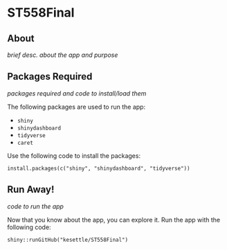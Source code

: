# ST558Final

## About

_brief desc. about the app and purpose_

## Packages Required

_packages required and code to install/load them_

The following packages are used to run the app:
- `shiny`
- `shinydashboard`
- `tidyverse`
- `caret`

Use the following code to install the packages:
```{r}
install.packages(c("shiny", "shinydashboard", "tidyverse"))
```


## Run Away!

_code to run the app_

Now that you know about the app, you can explore it. Run the app with the following code:
```{r}
shiny::runGitHub("kesettle/ST558Final")
```
